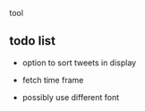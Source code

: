 tool

## todo list

-   option to sort tweets in display

-   fetch time frame

-   possibly use different font
